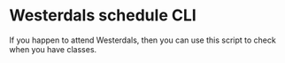 # Westerdals schedule CLI

If you happen to attend Westerdals, then you can use this script to check when you have classes.
